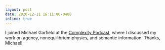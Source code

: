 ```yaml
---
layout: post
date: 2020-12-11 16:11:00-0400
inline: true
---
```


I joined Michael Garfield at the [Complexity Podcast](https://complexity.simplecast.com/episodes/49), where I discussed my work on agency, nonequilibrium physics, and semantic information. Thanks, Michael! 
